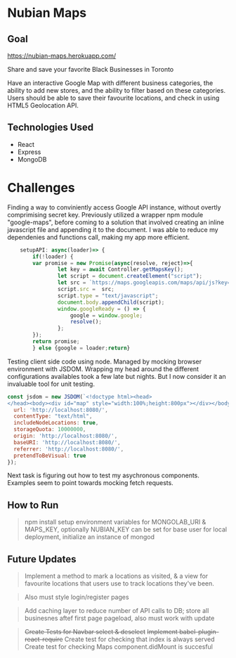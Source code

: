 # Nubian Maps

## Goal

https://nubian-maps.herokuapp.com/

Share and save your favorite Black Businesses in Toronto

Have  an interactive Google Map with different business categories, the ability to add new stores, and the ability to filter based on these categories. Users should be able to save their favourite locations, and check in using HTML5 Geolocation API. 

## Technologies Used

* React 
* Express
* MongoDB

# Challenges

Finding a way to conviniently access Google API instance, without overtly comprimising secret key. Previously utilized a wrapper npm module "google-maps", before coming to a solution that involved creating an inline javascript file and appending it to the document. I was able to reduce my dependenies and functions call, making my app more efficient.

```javascript
    setupAPI: async(loader)=> {
        if(!loader) {
        var promise = new Promise(async(resolve, reject)=>{
                let key = await Controller.getMapsKey();
                let script = document.createElement("script");
                let src = `https://maps.googleapis.com/maps/api/js?key=${key}&libraries=places,geometry&callback=googleReady`
                script.src =  src;
                script.type = "text/javascript";
                document.body.appendChild(script);
                window.googleReady = () => {
                    google = window.google; 
                    resolve();
                };
        });
        return promise;
        } else {google = loader;return}
```

Testing client side code using node. Managed by mocking browser environment with JSDOM. Wrapping my head around the different configurations availables took a few late but nights. But I now consider it an invaluable tool for unit testing. 

```javascript
const jsdom = new JSDOM(`<!doctype html><head>
</head><body><div id="map" style="width:100%;height:800px"></div></body></html>`, {
  url: 'http://localhost:8080/',
  contentType: "text/html",
  includeNodeLocations: true,
  storageQuota: 10000000,
  origin: 'http://localhost:8080/',
  baseURI: 'http://localhost:8080/',
  referrer: 'http://localhost:8080/',
  pretendToBeVisual: true
});
```

Next task is figuring out how to test my asychronous components. Examples seem to point towards mocking fetch requests.

## How to Run
> npm install
setup environment variables for MONGOLAB_URI & MAPS_KEY, optionally NUBIAN_KEY can be set for base user
for local deployment, initialize an instance of 
>mongod

## Future Updates
>Implement a method to mark a locations as visited, & a view for favourite locations that users use to track locations they've been. 

>Also must style login/register pages

>Add caching layer to reduce number of API calls to DB; store all businesnes aftef first page pageload, also must work with update

>~~Create Tests for Navbar select & deselect~~
>~~Implement babel-plugin-react-require~~
>Create test for checking that index is always served
>Create test for checking Maps component.didMount is succesful
